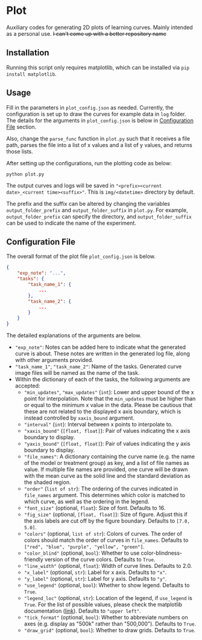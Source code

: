 # Plot
Auxiliary codes for generating 2D plots of learning curves. Mainly intended as a personal use. ~~I can't come up with a better repository name~~


## Installation

Running this script only requires matplotlib, which can be installed via `pip install matplotlib`.

## Usage

Fill in the parameters in `plot_config.json` as needed. Currently, the configuration is set up to draw the curves for example data in `log` folder. The details for the arguments in `plot_config.json` is below in [Configuration File](##Configuration-File) section.

Also, change the `parse_func` function in `plot.py` such that it receives a file path, parses the file into a list of x values and a list of y values, and returns those lists.

After setting up the configurations, run the plotting code as below:
```
python plot.py
```

The output curves and logs will be saved in
`"<prefix><current date>_<current time><suffix>"`.
This is `img/<datetime>` directory by default.


The prefix and the suffix can be altered by changing the
variables `output_folder_prefix` and `output_folder_suffix` in `plot.py`. For example, 
`output_folder_prefix` can specify the directory, and `output_folder_suffix` can be used to indicate the name of the experiment.


## Configuration File

The overall format of the plot file `plot_config.json` is below.
```json
{
    "exp_note": "...",
    "tasks": {
        "task_name_1": {
            ...
        },
        "task_name_2": {
            ...
        }
    }
}
```

The detailed explanations of the arguments are below.
- `"exp_note"`: Notes can be added here to indicate what the generated curve is about. These notes are written in the generated log file, along with other arguments provided.
- `"task_name_1"`, `"task_name_2"`: Name of the tasks. Generated curve image files will be named as the name of the task.
- Within the dictionary of each of the tasks, the following arguments are accepted:
  - `"min_updates"`, `"max_updates"` (`int`): Lower and upper bound of the x point for interpolation. Note that the `min_updates` must be higher than or equal to the minimum x value in the data. Please be cautious that these are not related to the displayed x axis boundary, which is instead controlled by `xaxis_bound` argument.
  - `"interval"` (`int`): Interval between x points to interpolate to.
  - `"xaxis_bound"` (`[float, float]`): Pair of values indicating the x axis boundary to display.
  - `"yaxis_bound"` (`[float, float]`): Pair of values indicating the y axis boundary to display.
  - `"file_names"`: A dictionary containing the curve name (e.g. the name of the model or treatment group) as key, and a list of file names as value. If multiple file names are provided, one curve will be drawn with the mean curve as the solid line and the standard deviation as the shaded region.
  - `"order"` (`list of str`): The ordering of the curves indicated in `file_names` argument. This determines which color is matched to which curve, as well as the ordering in the legend.
  - `"font_size"` (optional, `float`): Size of font. Defaults to 16.
  - `"fig_size"` (optional, `[float, float]`): Size of figure. Adjust this if the axis labels are cut off by the figure boundary. Defaults to `[7.0, 5.0]`.
  - `"colors"` (optional, `list of str`): Colors of curves. The order of colors should match the order of curves in `file_names`. Defaults to `["red", "blue", "purple", "yellow", "green"]`.
  - `"color_blind"` (optional, `bool`): Whether to use color-blindness-friendly version of the curve colors. Defaults to `True`.
  - `"line_width"` (optional, `float`): Width of curve lines. Defaults to 2.0.
  - `"x_label"` (optional, `str`): Label for x axis. Defaults to `"x"`.
  - `"y_label"` (optional, `str`): Label for y axis. Defaults to `"y"`.
  - `"use_legend"` (optional, `bool`): Whether to show legend. Defaults to `True`.
  - `"legend_loc"` (optional, `str`): Location of the legend, if `use_legend` is `True`. For the list of possible values, please check the matplotlib documentation ([link](https://matplotlib.org/stable/api/_as_gen/matplotlib.pyplot.legend.html)). Defaults to `"upper left"`.
  - `"tick_format"` (optional, `bool`): Whether to abbreviate numbers on axes (e.g. display as "500k" rather than "500,000"). Defaults to `True`.
  - `"draw_grid"` (optional, `bool`): Whether to draw grids. Defaults to `True`.